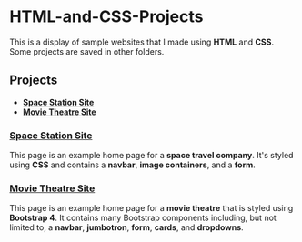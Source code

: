 <h1><strong>HTML-and-CSS-Projects</strong></h1>
<p>This is a display of sample websites that I made using <strong>HTML</strong> and <strong>CSS</strong>. Some projects are saved in other folders.</p>

<h2><strong>Projects</strong></h2>
<ul>
  <li><a href="[space-station-site.html](https://github.com/0in123/HTML-Website-Project)"><strong>Space Station Site</strong></a></li>
  <li><a href="[movie-theatre-site.html](https://github.com/0in123/HTML-Website-Project)"><strong>Movie Theatre Site</strong></a></li>
</ul>

<h3><a href="space-station-site.html"><strong>Space Station Site</strong></a></h3>
<p>This page is an example home page for a <strong>space travel company</strong>. It's styled using <strong>CSS</strong> and contains a <strong>navbar</strong>, <strong>image containers</strong>, and a <strong>form</strong>.</p>

<h3><a href="movie-theatre-site.html"><strong>Movie Theatre Site</strong></a></h3>
<p>This page is an example home page for a <strong>movie theatre</strong> that is styled using <strong>Bootstrap 4</strong>. It contains many Bootstrap components including, but not limited to, a <strong>navbar</strong>, <strong>jumbotron</strong>, <strong>form</strong>, <strong>cards</strong>, and <strong>dropdowns</strong>.</p>
